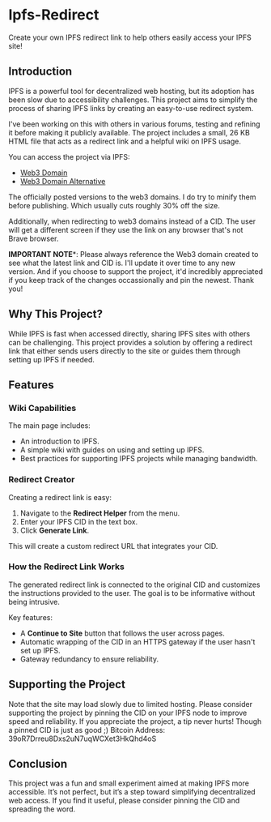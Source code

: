 # Ipfs-Redirect

Create your own IPFS redirect link to help others easily access your IPFS site!

## Introduction

IPFS is a powerful tool for decentralized web hosting, but its adoption has been slow due to accessibility challenges. This project aims to simplify the process of sharing IPFS links by creating an easy-to-use redirect system.

I've been working on this with others in various forums, testing and refining it before making it publicly available. The project includes a small, 26 KB HTML file that acts as a redirect link and a helpful wiki on IPFS usage.

You can access the project via IPFS:
- [Web3 Domain](https://ipfs-redirect.unstoppable/)
- [Web3 Domain Alternative](https://ipfsredirect.unstoppable/)

The officially posted versions to the web3 domains. I do try to minify them before publishing. Which usually cuts roughly 30% off the size.

Additionally, when redirecting to web3 domains instead of a CID. The user will get a different screen if they use the link on any browser that's not Brave browser.

**IMPORTANT NOTE***:
Please always reference the Web3 domain created to see what the latest link and CID is. I'll update it over time to any new version. And if you choose to support the project, it'd incredibly appreciated if you keep track of the changes occassionally and pin the newest. Thank you!

## Why This Project?

While IPFS is fast when accessed directly, sharing IPFS sites with others can be challenging. This project provides a solution by offering a redirect link that either sends users directly to the site or guides them through setting up IPFS if needed.

## Features

### Wiki Capabilities

The main page includes:
- An introduction to IPFS.
- A simple wiki with guides on using and setting up IPFS.
- Best practices for supporting IPFS projects while managing bandwidth.

### Redirect Creator

Creating a redirect link is easy:
1. Navigate to the **Redirect Helper** from the menu.
2. Enter your IPFS CID in the text box.
3. Click **Generate Link**.

This will create a custom redirect URL that integrates your CID.

### How the Redirect Link Works

The generated redirect link is connected to the original CID and customizes the instructions provided to the user. The goal is to be informative without being intrusive.

Key features:
- A **Continue to Site** button that follows the user across pages.
- Automatic wrapping of the CID in an HTTPS gateway if the user hasn't set up IPFS.
- Gateway redundancy to ensure reliability.

## Supporting the Project

Note that the site may load slowly due to limited hosting. Please consider supporting the project by pinning the CID on your IPFS node to improve speed and reliability.
If you appreciate the project, a tip never hurts! Though a pinned CID is just as good ;)
Bitcoin Address: 39oR7Drreu8Dxs2uN7uqWCXet3HkQhd4oS

## Conclusion

This project was a fun and small experiment aimed at making IPFS more accessible. It’s not perfect, but it’s a step toward simplifying decentralized web access. If you find it useful, please consider pinning the CID and spreading the word.
